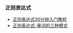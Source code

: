 ### 正则表达式

* [正则表达式30分钟入门教程](https://deerchao.cn/tutorials/regex/regex.htm)
* [正则表达式-量词的三种模式](https://www.cnblogs.com/Fskjb/archive/2009/09/15/1566760.html)